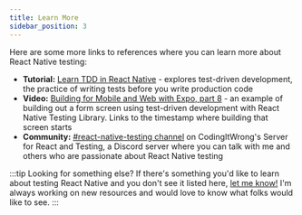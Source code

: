 ```yaml
---
title: Learn More
sidebar_position: 3
---
```


Here are some more links to references where you can learn more about React Native testing:

- **Tutorial:** [Learn TDD in React Native](https://learntdd.in/react-native) - explores test-driven development, the practice of writing tests before you write production code
- **Video:** [Building for Mobile and Web with Expo, part 8](https://youtu.be/2Dd8vtfVmTs?t=1253) - an example of building out a form screen using test-driven development with React Native Testing Library. Links to the timestamp where building that screen starts
- **Community:** [#react-native-testing channel](https://discord.gg/jVXCxZPF6f) on CodingItWrong's Server for React and Testing, a Discord server where you can talk with me and others who are passionate about React Native testing

:::tip Looking for something else?
If there's something you'd like to learn about testing React Native and you don't see it listed here, [let me know!](mailto:rntesting@codingitwrong.com) I'm always working on new resources and would love to know what folks would like to see.
:::
